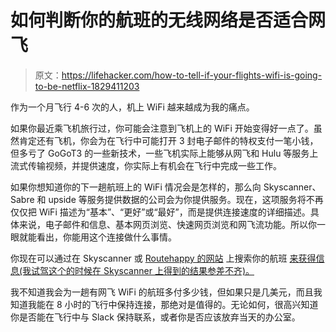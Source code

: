 # 如何判断你的航班的无线网络是否适合网飞

> 原文：<https://lifehacker.com/how-to-tell-if-your-flights-wifi-is-going-to-be-netflix-1829411203>

作为一个月飞行 4-6 次的人，机上 WiFi 越来越成为我的痛点。



如果你最近乘飞机旅行过，你可能会注意到飞机上的 WiFi 开始变得好一点了。虽然肯定还有飞机，你会为在飞行中可能打开 3 封电子邮件的特权支付一笔小钱，但多亏了 GoGoT3 的一些新技术，一些飞机实际上能够从网飞和 Hulu 等服务上流式传输视频，并提供速度，你实际上有机会在飞行中完成一些工作。

如果你想知道你的下一趟航班上的 WiFi 情况会是怎样的，那么向 Skyscanner、Sabre 和 upside 等服务提供数据的公司会为你提供服务。现在，这项服务将不再仅仅把 WiFi 描述为“基本”、“更好”或“最好”，而是提供连接速度的详细描述。具体来说，电子邮件和信息、基本网页浏览、快速网页浏览和网飞流功能。所以你一眼就能看出，你能用这个连接做什么事情。

你现在可以通过在 Skyscanner 或 [Routehappy 的网站](https://www.routehappy.com/) 上搜索你的航班 [来获得信息(我试驾这个的时候在 Skyscanner 上得到的结果参差不齐)。](https://www.skyscanner.net/) 

我不知道我会为一趟有网飞 WiFi 的航班多付多少钱，但如果只是几美元，而且我知道我能在 8 小时的飞行中保持连接，那绝对是值得的。无论如何，很高兴知道你是否能在飞行中与 Slack 保持联系，或者你是否应该放弃当天的办公室。